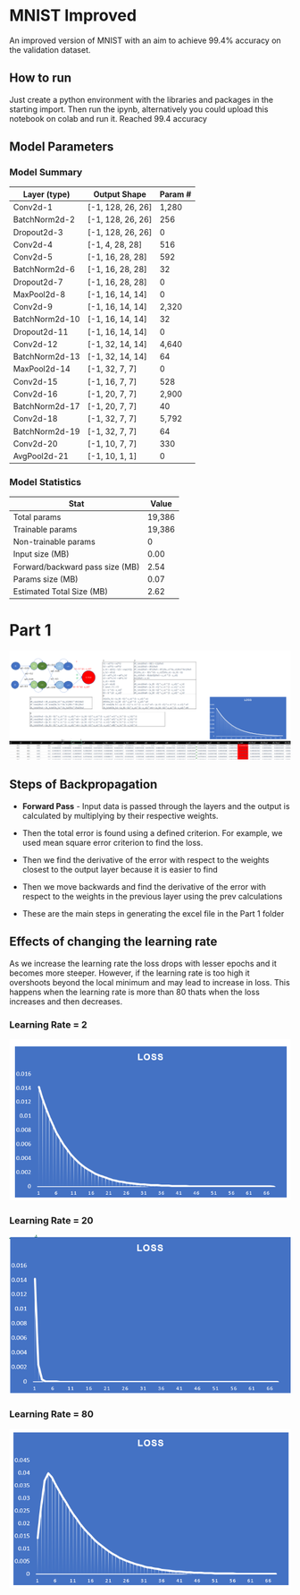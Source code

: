 

# MNIST Improved
 An improved version of MNIST with an aim to achieve 99.4% accuracy on the validation dataset.

## How to run

Just create a python environment with the libraries and packages in the starting import. Then run the ipynb, alternatively you could upload this notebook on colab and run it. Reached 99.4 accuracy

## Model Parameters

### Model Summary

| Layer (type) | Output Shape | Param # |
|---|---|---|
| Conv2d-1 | [-1, 128, 26, 26] | 1,280 |
| BatchNorm2d-2 | [-1, 128, 26, 26] | 256 |
| Dropout2d-3 | [-1, 128, 26, 26] | 0 |
| Conv2d-4 | [-1, 4, 28, 28] | 516 |
| Conv2d-5 | [-1, 16, 28, 28] | 592 |
| BatchNorm2d-6 | [-1, 16, 28, 28] | 32 |
| Dropout2d-7 | [-1, 16, 28, 28] | 0 |
| MaxPool2d-8 | [-1, 16, 14, 14] | 0 |
| Conv2d-9 | [-1, 16, 14, 14] | 2,320 |
| BatchNorm2d-10 | [-1, 16, 14, 14] | 32 |
| Dropout2d-11 | [-1, 16, 14, 14] | 0 |
| Conv2d-12 | [-1, 32, 14, 14] | 4,640 |
| BatchNorm2d-13 | [-1, 32, 14, 14] | 64 |
| MaxPool2d-14 | [-1, 32, 7, 7] | 0 |
| Conv2d-15 | [-1, 16, 7, 7] | 528 |
| Conv2d-16 | [-1, 20, 7, 7] | 2,900 |
| BatchNorm2d-17 | [-1, 20, 7, 7] | 40 |
| Conv2d-18 | [-1, 32, 7, 7] | 5,792 |
| BatchNorm2d-19 | [-1, 32, 7, 7] | 64 |
| Conv2d-20 | [-1, 10, 7, 7] | 330 |
| AvgPool2d-21 | [-1, 10, 1, 1] | 0 |

### Model Statistics

| Stat | Value |
|---|---|
| Total params | 19,386 |
| Trainable params | 19,386 |
| Non-trainable params | 0 |
| Input size (MB) | 0.00 |
| Forward/backward pass size (MB) | 2.54 |
| Params size (MB) | 0.07 |
| Estimated Total Size (MB) | 2.62 |



# Part 1

![image info](./Part-1/Screenshot.png)

## Steps of Backpropagation

 - **Forward Pass** - Input data is passed through the layers and the output is calculated by multiplying by their respective weights.

 - Then the total error is found using a defined criterion. For example, we used mean square error criterion to find the loss. 
 
 - Then we find the derivative of the error with respect to the weights closest to the output layer because it is easier to find

 - Then we move backwards and find the derivative of the error with respect to the weights in the previous layer using the prev calculations

 - These are the main steps in generating the excel file in the Part 1 folder

## Effects of changing the learning rate

As we increase the learning rate the loss drops with lesser epochs and it becomes more steeper. However, if the learning rate is too high it overshoots beyond the local minimum and may lead to increase in loss. This happens when the learning rate is more than 80 thats when the loss increases and then decreases.

### Learning Rate = 2
![image info](./Part-1/Screenshot-2.png)

### Learning Rate = 20
![image info](./Part-1/Screenshot-3.png)

### Learning Rate = 80
![image info](./Part-1/Screenshot-4.png)
